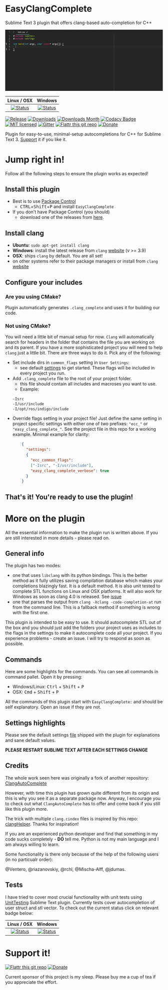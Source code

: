 # EasyClangComplete #

Sublime Text 3 plugin that offers clang-based auto-completion for C++

![Example](autocomplete_show_off.gif)

|           Linux / OSX           |               Windows               |
|:-------------------------------:|:-----------------------------------:|
| [![Status][img-travis]][travis] | [![Status][img-appveyor]][appveyor] |

[![Release][img-release]][release]
[![Downloads][img-downloads]][downloads]
[![Downloads Month][img-downloads-month]][downloads]
[![Codacy Badge][img-codacy]][codacy]
[![MIT licensed][img-mit]](./LICENSE)
[![Gitter][img-gitter]][gitter]
[![Flattr this git repo][img-flattr]][donate-flattr]
[![Donate][img-paypal]][donate-paypal]

Plugin for easy-to-use, minimal-setup autocompletions for C++ for Sublime Text
3. [Support](#support-it) it if you like it.

# Jump right in! #
Follow all the following steps to ensure the plugin works as expected!

## Install this plugin ##
- Best is to use [Package Control](https://packagecontrol.io/installation)
  + <kbd>CTRL</kbd>+<kbd>Shift</kbd>+<kbd>P</kbd> and install
    `EasyClangComplete`
- If you don't have Package Control (you should)
  + download one of the releases from
    [here](https://github.com/niosus/EasyClangComplete/releases).

## Install clang ##
- **Ubuntu**: `sudo apt-get install clang`
- **Windows**: install the latest release from `clang`
  [website](http://llvm.org/releases/download.html) (v >= 3.9)
- **OSX**: ships `clang` by default. You are all set!
- on other systems refer to their package managers or install from `clang`
  [website](http://llvm.org/releases/download.html)

## Configure your includes ##

### Are you using CMake? ###
Plugin automatically generates `.clang_complete` and uses it for building our
code.

### Not using CMake? ###
You will need a little bit of manual setup for now. `Clang` will automatically
search for headers in the folder that contains the file you are working on and
its parent. If you have a more sophisticated project you will need to help
`clang` just a little bit. There are three ways to do it. Pick any of the
following:

- Set include dirs in `common_flags` setting in `User Settings`:
  + see default [settings](EasyClangComplete.sublime-settings) to get started.
    These flags will be included in every project you run.
- Add `.clang_complete` file to the root of your project folder.
  + this file should contain all includes and macroses you want to use.
  + Example:
  ```
  -Isrc
  -I/usr/include
  -I/opt/ros/indigo/include
  ```
- Override flags setting in your project file! Just define the same setting in
  project specific settings with either one of two prefixes: `"ecc_"` or
  `"easy_clang_complete_"`. See the project file in this repo for a working
  example. Minimal example for clarity:
  ```json
      {
        "settings":
        {
          "ecc_common_flags":
          ["-Isrc", "-I/usr/include"],
          "easy_clang_complete_verbose": true
        }
      }
  ```

## That's it! You're ready to use the plugin! ##

# More on the plugin #
All the essential information to make the plugin run is written above. If you
are still interested in more details - please read on.

## General info ##
The plugin has two modes:

- one that uses `libclang` with its python bindings. This is the better method
  as it fully utilizes saving compilation database which makes your completions
  blazingly fast. It is a default method. It is also unit tested to complete
  STL functions on Linux and OSX platforms. It will also work for Windows as
  soon as clang 4.0 is released. See [issue][libclang-issue]
- one that parses the output from `clang -Xclang -code-completion-at` run from
  the command line. This is a fallback method if something is wrong with the
  first one.

This plugin is intended to be easy to use. It should autocomplete STL out of
the box and you should just add the folders your project uses as includes to
the flags in the settings to make it autocomplete code all your project. If you
experience problems - create an issue. I will try to respond as soon as
possible.

## Commands ##
Here are some highlights for the commands. You can see all commands in command
pallet. Open it by pressing:

- Windows/Linux: <kbd>Ctrl</kbd> + <kbd>Shift</kbd> + <kbd>P</kbd>
- OSX: <kbd>Cmd</kbd> + <kbd>Shift</kbd> + <kbd>P</kbd>

All the commands of this plugin start with `EasyClangComplete:` and should be
self explanatory. Open an issue if they are not.


## Settings highlights ##

Please see the default settings [file](EasyClangComplete.sublime-settings)
shipped with the plugin for explanations and sane default values.

**PLEASE RESTART SUBLIME TEXT AFTER EACH SETTINGS CHANGE**

## Credits ##
The whole work seen here was originally a fork of another repository:
[ClangAutoComplete](https://github.com/pl-ca/ClangAutoComplete)

However, with time this plugin has grown quite different from its origin and
this is why you see it as a separate package now. Anyway, I encourage you to
check out what `ClangAutoComplete` has to offer and come back if you still like
this plugin more.

The trick with multiple `clang.cindex` files is inspired by this repo:
[clangHelper](https://github.com/griebd/clangHelper). Thanks for inspiration!

If you are an experienced python developer and find that something in my code
sucks completely - **DO** tell me. Python is not my main language and I am
always willing to learn.

Some functionality is there only because of the help of the following users (in no particualr order):

@Ventero, @riazanovskiy, @rchl, @Mischa-Alff, @jdumas.

## Tests ##
I have tried to cover most crucial functionality with unit tests using
[UnitTesting](https://github.com/randy3k/UnitTesting) Sublime Text plugin.
Currently tests cover autocompletion of user struct and stl vector. To check
out the current status click on relevant badge below:

|           Linux / OSX           |               Windows               |
|:-------------------------------:|:-----------------------------------:|
| [![Status][img-travis]][travis] | [![Status][img-appveyor]][appveyor] |

# Support it! #
[![Flattr this git repo][img-flattr]][donate-flattr]
[![Donate][img-paypal]][donate-paypal]

Current sponsor of this project is my sleep.
Please buy me a cup of tea if you appreciate the effort.

[release]: https://github.com/niosus/EasyClangComplete/releases
[downloads]: https://packagecontrol.io/packages/EasyClangComplete
[travis]: https://travis-ci.org/niosus/EasyClangComplete
[appveyor]: https://ci.appveyor.com/project/niosus/easyclangcomplete/branch/master
[codacy]: https://goo.gl/h52rHl
[gitter]: https://gitter.im/niosus/EasyClangComplete?utm_source=badge&utm_medium=badge&utm_campaign=pr-badge
[donate-paypal]: https://www.paypal.com/cgi-bin/webscr?cmd=_s-xclick&hosted_button_id=2QLY7J4Q944HS
[donate-flattr]: https://flattr.com/submit/auto?user_id=niosus&url=https://github.com/niosus/EasyClangComplete&title=EasyClangComplete&language=Python&tags=github&category=software
[libclang-issue]: https://github.com/niosus/EasyClangComplete/issues/88
[cmake-issue]: https://github.com/niosus/EasyClangComplete/issues/19


[img-appveyor]: https://ci.appveyor.com/api/projects/status/4h4lfyomah06om2t/branch/master?svg=true
[img-travis]: https://travis-ci.org/niosus/EasyClangComplete.svg?branch=master
[img-codacy]: https://goo.gl/PDVYTj
[img-release]: https://img.shields.io/github/release/niosus/EasyClangComplete.svg?maxAge=3600
[img-downloads]: https://img.shields.io/packagecontrol/dt/EasyClangComplete.svg?maxAge=3600
[img-downloads-month]: https://img.shields.io/packagecontrol/dm/EasyClangComplete.svg?maxAge=2592000
[img-subl]: https://img.shields.io/badge/Sublime%20Text-3-green.svg
[img-mit]: https://img.shields.io/badge/license-MIT-blue.svg
[img-paypal]: https://img.shields.io/badge/Donate-PayPal-blue.svg
[img-flattr]: https://img.shields.io/badge/Donate-Flattr-blue.svg
[img-gitter]: https://badges.gitter.im/niosus/EasyClangComplete.svg
